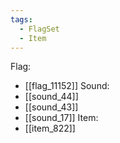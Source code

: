 ```yaml
---
tags:
  - FlagSet
  - Item
---
```

Flag:
- [[flag_11152]]
Sound:
- [[sound_44]]
- [[sound_43]]
- [[sound_17]]
Item:
- [[item_822]]
